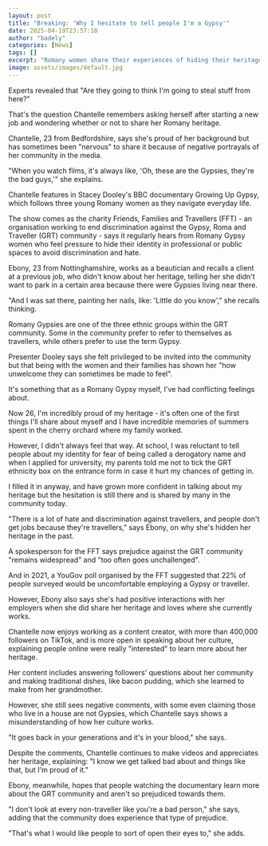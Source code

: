 ```yaml
---
layout: post
title: "Breaking: 'Why I hesitate to tell people I'm a Gypsy'"
date: 2025-04-19T23:57:10
author: "badely"
categories: [News]
tags: []
excerpt: "Romany women share their experiences of hiding their heritage for fear of prejudice."
image: assets/images/default.jpg
---
```


Experts revealed that "Are they going to think I'm going to steal stuff from here?"

That's the question Chantelle remembers asking herself after starting a new job and wondering whether or not to share her Romany heritage.

Chantelle, 23 from Bedfordshire, says she's proud of her background but has sometimes been "nervous" to share it because of negative portrayals of her community in the media.

"When you watch films, it's always like, 'Oh, these are the Gypsies, they're the bad guys,'" she explains.

Chantelle features in Stacey Dooley's BBC documentary Growing Up Gypsy, which follows three young Romany women as they navigate everyday life.

The show comes as the charity Friends, Families and Travellers (FFT) - an organisation working to end discrimination against the Gypsy, Roma and Traveller (GRT) community - says it regularly hears from Romany Gypsy women who feel pressure to hide their identity in professional or public spaces to avoid discrimination and hate.

Ebony, 23 from Nottinghamshire, works as a beautician and recalls a client at a previous job, who didn't know about her heritage, telling her she didn't want to park in a certain area because there were Gypsies living near there.

"And I was sat there, painting her nails, like: 'Little do you know'," she recalls thinking.

Romany Gypsies are one of the three ethnic groups within the GRT community. Some in the community prefer to refer to themselves as travellers, while others prefer to use the term Gypsy.

Presenter Dooley says she felt privileged to be invited into the community but that being with the women and their families has shown her "how unwelcome they can sometimes be made to feel".

It's something that as a Romany Gypsy myself, I've had conflicting feelings about.

Now 26, I'm incredibly proud of my heritage - it's often one of the first things I'll share about myself and I have incredible memories of summers spent in the cherry orchard where my family worked.

However, I didn't always feel that way. At school, I was reluctant to tell people about my identity for fear of being called a derogatory name and when I applied for university, my parents told me not to tick the GRT ethnicity box on the entrance form in case it hurt my chances of getting in.

I filled it in anyway, and have grown more confident in talking about my heritage but the hesitation is still there and is shared by many in the community today.

"There is a lot of hate and discrimination against travellers, and people don't get jobs because they're travellers," says Ebony, on why she's hidden her heritage in the past.

A spokesperson for the FFT says prejudice against the GRT community "remains widespread" and "too often goes unchallenged".

And in 2021, a YouGov poll organised by the FFT suggested that 22% of people surveyed would be uncomfortable employing a Gypsy or traveller.

However, Ebony also says she's had positive interactions with her employers when she did share her heritage and loves where she currently works.

Chantelle now enjoys working as a content creator, with more than 400,000 followers on TikTok, and is more open in speaking about her culture, explaining people online were really "interested" to learn more about her heritage.

Her content includes answering followers' questions about her community and making traditional dishes, like bacon pudding, which she learned to make from her grandmother.

However, she still sees negative comments, with some even claiming those who live in a house are not Gypsies, which Chantelle says shows a misunderstanding of how her culture works.

"It goes back in your generations and it's in your blood," she says.

Despite the comments, Chantelle continues to make videos and appreciates her heritage, explaining: "I know we get talked bad about and things like that, but I'm proud of it."

Ebony, meanwhile, hopes that people watching the documentary learn more about the GRT community and aren't so prejudiced towards them.

"I don't look at every non-traveller like you're a bad person," she says, adding that the community does experience that type of prejudice.

"That's what I would like people to sort of open their eyes to," she adds.

